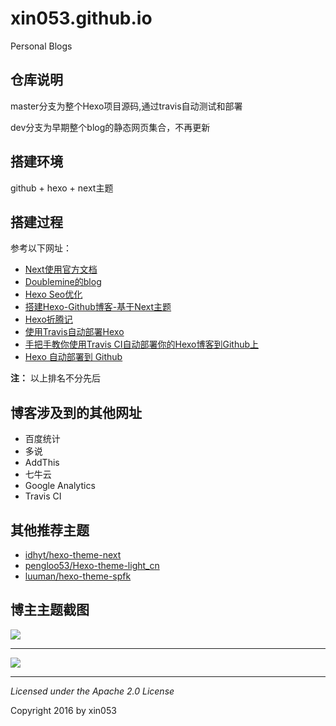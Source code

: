 # xin053.github.io
Personal Blogs

## 仓库说明
master分支为整个Hexo项目源码,通过travis自动测试和部署

dev分支为早期整个blog的静态网页集合，不再更新

## 搭建环境
github + hexo + next主题

## 搭建过程
参考以下网址：
- [Next使用官方文档](http://theme-next.iissnan.com/getting-started.html "Next使用官方文档")
- [Doublemine的blog](http://notes.wanghao.work/categories/Hexo/ "Doublemine的blog")
- [Hexo Seo优化](http://www.jianshu.com/p/86557c34b671 "Hexo Seo优化")
- [搭建Hexo-Github博客-基于Next主题](http://www.jianshu.com/p/5e9bd5e39ae6 "搭建Hexo-Github博客-基于Next主题")
- [Hexo折腾记](https://yq.aliyun.com/articles/8607 "Hexo折腾记")
- [使用Travis自动部署Hexo](http://www.jianshu.com/p/fff7b3384f46 "使用Travis自动部署Hexo")
- [手把手教你使用Travis CI自动部署你的Hexo博客到Github上](http://www.2cto.com/kf/201605/505702.html "手把手教你使用Travis CI自动部署你的Hexo博客到Github上")
- [Hexo 自动部署到 Github](http://www.tuicool.com/articles/AZf2Yzb "Hexo 自动部署到 Github")

**注：** 以上排名不分先后

## 博客涉及到的其他网址
- 百度统计
- 多说
- AddThis
- 七牛云
- Google Analytics
- Travis CI

## 其他推荐主题
- [idhyt/hexo-theme-next](https://github.com/idhyt/hexo-theme-next/tree/master "idhyt/hexo-theme-next")
- [pengloo53/Hexo-theme-light_cn](https://github.com/pengloo53/Hexo-theme-light_cn "pengloo53/Hexo-theme-light_cn")
- [luuman/hexo-theme-spfk](https://github.com/luuman/hexo-theme-spfk "luuman/hexo-theme-spfk")

## 博主主题截图
![](http://i.imgur.com/qrAZdPc.png)

----------

![](http://i.imgur.com/qwORdmz.png)

----------

*Licensed under the Apache 2.0 License*

Copyright 2016 by xin053

